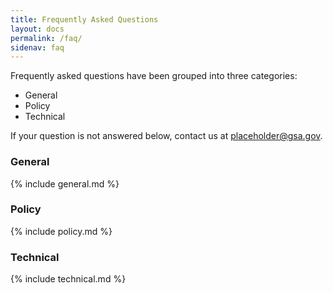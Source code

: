 ```yaml
---
title: Frequently Asked Questions
layout: docs
permalink: /faq/
sidenav: faq
---
```


Frequently asked questions have been grouped into three categories:
- General
- Policy
- Technical

If your question is not answered below, contact us at <a href="mailto:placeholder@gsa.gov">placeholder@gsa.gov.

### General
{% include general.md %} 

### Policy
{% include policy.md %} 

### Technical
{% include technical.md %} 
